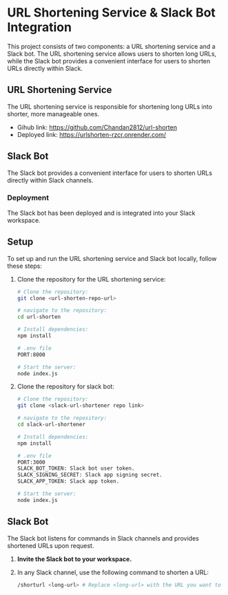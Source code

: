 # URL Shortening Service & Slack Bot Integration

This project consists of two components: a URL shortening service and a Slack bot. The URL shortening service allows users to shorten long URLs, while the Slack bot provides a convenient interface for users to shorten URLs directly within Slack.

## URL Shortening Service

The URL shortening service is responsible for shortening long URLs into shorter, more manageable ones.

- Gihub link: https://github.com/Chandan2812/url-shorten
- Deployed link: https://urlshorten-rzcr.onrender.com/

## Slack Bot

The Slack bot provides a convenient interface for users to shorten URLs directly within Slack channels.

### Deployment

The Slack bot has been deployed and is integrated into your Slack workspace.

## Setup

To set up and run the URL shortening service and Slack bot locally, follow these steps:

1. Clone the repository for the URL shortening service:
   ```bash
   # Clone the repository:
   git clone <url-shorten-repo-url>
   
   # navigate to the repository:
   cd url-shorten
   
   # Install dependencies:
   npm install
   
   # .env file
   PORT:8000
   
   # Start the server:
   node index.js
   ```

1. Clone the repository for slack bot:
   ```bash
   # Clone the repository:
   git clone <slack-url-shortener repo link>
   
   # navigate to the repository:
   cd slack-url-shortener
   
   # Install dependencies:
   npm install
   
   # .env file
   PORT:3000
   SLACK_BOT_TOKEN: Slack bot user token.
   SLACK_SIGNING_SECRET: Slack app signing secret.
   SLACK_APP_TOKEN: Slack app token.
   
   # Start the server:
   node index.js
   ```


## Slack Bot

The Slack bot listens for commands in Slack channels and provides shortened URLs upon request.

1. **Invite the Slack bot to your workspace.**

2. In any Slack channel, use the following command to shorten a URL:
   ```bash
   /shorturl <long-url> # Replace <long-url> with the URL you want to shorten.
